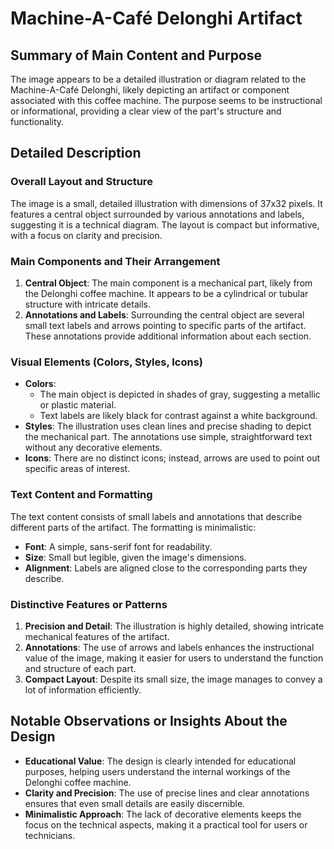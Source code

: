 # Machine-A-Café Delonghi Artifact

## Summary of Main Content and Purpose
The image appears to be a detailed illustration or diagram related to the Machine-A-Café Delonghi, likely depicting an artifact or component associated with this coffee machine. The purpose seems to be instructional or informational, providing a clear view of the part's structure and functionality.

## Detailed Description

### Overall Layout and Structure
The image is a small, detailed illustration with dimensions of 37x32 pixels. It features a central object surrounded by various annotations and labels, suggesting it is a technical diagram. The layout is compact but informative, with a focus on clarity and precision.

### Main Components and Their Arrangement
1. **Central Object**: The main component is a mechanical part, likely from the Delonghi coffee machine. It appears to be a cylindrical or tubular structure with intricate details.
2. **Annotations and Labels**: Surrounding the central object are several small text labels and arrows pointing to specific parts of the artifact. These annotations provide additional information about each section.

### Visual Elements (Colors, Styles, Icons)
- **Colors**:
  - The main object is depicted in shades of gray, suggesting a metallic or plastic material.
  - Text labels are likely black for contrast against a white background.
- **Styles**: The illustration uses clean lines and precise shading to depict the mechanical part. The annotations use simple, straightforward text without any decorative elements.
- **Icons**: There are no distinct icons; instead, arrows are used to point out specific areas of interest.

### Text Content and Formatting
The text content consists of small labels and annotations that describe different parts of the artifact. The formatting is minimalistic:
- **Font**: A simple, sans-serif font for readability.
- **Size**: Small but legible, given the image's dimensions.
- **Alignment**: Labels are aligned close to the corresponding parts they describe.

### Distinctive Features or Patterns
1. **Precision and Detail**: The illustration is highly detailed, showing intricate mechanical features of the artifact.
2. **Annotations**: The use of arrows and labels enhances the instructional value of the image, making it easier for users to understand the function and structure of each part.
3. **Compact Layout**: Despite its small size, the image manages to convey a lot of information efficiently.

## Notable Observations or Insights About the Design
- **Educational Value**: The design is clearly intended for educational purposes, helping users understand the internal workings of the Delonghi coffee machine.
- **Clarity and Precision**: The use of precise lines and clear annotations ensures that even small details are easily discernible.
- **Minimalistic Approach**: The lack of decorative elements keeps the focus on the technical aspects, making it a practical tool for users or technicians.